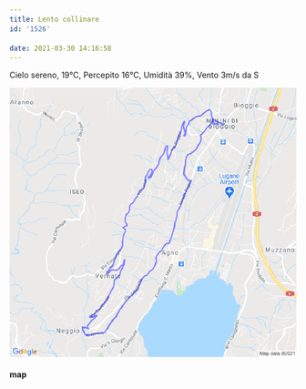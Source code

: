 ```yaml
---
title: Lento collinare
id: '1526'

date: 2021-03-30 14:16:58
---
```


Cielo sereno, 19°C, Percepito 16°C, Umidità 39%, Vento 3m/s da S

![image](/images/2021/08/20210330-activity-map.png)

#### map
